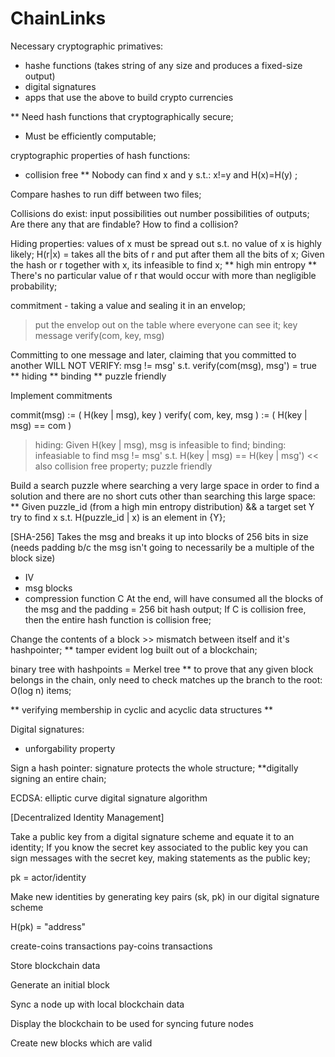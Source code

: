 # ChainLinks

Necessary cryptographic primatives:
- hashe functions (takes string of any size and produces a fixed-size output)
- digital signatures
- apps that use the above to build crypto currencies


** Need hash functions that cryptographically secure;
* Must be efficiently computable;


cryptographic properties of hash functions:
- collision free
** Nobody can find x and y s.t.: x!=y and H(x)=H(y) ;

Compare hashes to run diff between two files;

Collisions do exist: input possibilities out number possibilities of outputs;
Are there any that are findable?
How to find a collision?

Hiding properties:
values of x must be spread out s.t. no value of x is highly likely;
H(r|x) = takes all the bits of r and put after them all the bits of x;
Given the hash or r together with x, its infeasible to find x;
** high min entropy **
There's no particular value of r that would occur with more than negligible probability;


commitment - taking a value and sealing it in an envelop;
> put the envelop out on the table where everyone can see it;
key
message
verify(com, key, msg)


Committing to one message and later, claiming that you committed to another WILL NOT VERIFY:
msg != msg' s.t. verify(com(msg), msg') = true
** hiding
** binding
** puzzle friendly

Implement commitments

commit(msg) := ( H(key | msg), key )
verify( com, key, msg ) := ( H(key | msg) == com )
> hiding: Given H(key | msg), msg is infeasible to find;
> binding: infeasiable to find msg != msg' s.t. H(key | msg) == H(key | msg') << also collision free property;
> puzzle friendly


Build a search puzzle where searching a very large space in order to find a solution
and there are no short cuts other than searching this large space:
** Given puzzle_id (from a high min entropy distribution) && a target set Y
try to find x s.t. H(puzzle_id | x) is an element in {Y};


[SHA-256]
Takes the msg and breaks it up into blocks of 256 bits in size
(needs padding b/c the msg isn't going to necessarily be a multiple of the block size)
- IV
- msg blocks
- compression function C
At the end, will have consumed all the blocks of the msg and the padding = 256 bit hash output;
If C is collision free, then the entire hash function is collision free;


Change the contents of a block >> mismatch between itself and it's hashpointer;
** tamper evident log built out of a blockchain;

binary tree with hashpoints = Merkel tree
** to prove that any given block belongs in the chain,
only need to check matches up the branch to the root: O(log n) items;

** verifying membership in cyclic and acyclic data structures **

Digital signatures:
- unforgability property


Sign a hash pointer: signature protects the whole structure;
**digitally signing an entire chain;

ECDSA: elliptic curve digital signature algorithm





[Decentralized Identity Management]

Take a public key from a digital signature scheme
and equate it to an identity;
If you know the secret key associated to the public key
you can sign messages with the secret key, making statements as the public key;

pk = actor/identity

Make new identities by generating key pairs (sk, pk)
in our digital signature scheme

H(pk) = "address"




create-coins transactions
pay-coins transactions




Store blockchain data

Generate an initial block

Sync a node up with local blockchain data

Display the blockchain to be used for syncing future nodes

Create new blocks which are valid 

